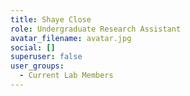 ```yaml
---
title: Shaye Close
role: Undergraduate Research Assistant
avatar_filename: avatar.jpg
social: []
superuser: false
user_groups:
  - Current Lab Members
---
```

